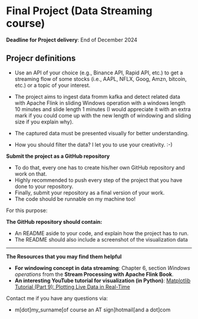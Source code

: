 # Final Project (Data Streaming course)

**Deadline for Project delivery**: End of December 2024

## Projecr definitions
- Use an API of your choice (e.g., Binance API, Rapid API, etc.) to get a streaming flow of some stocks (i.e., AAPL, NFLX, Goog, Amzn, bitcoin, etc.) or a topic of your interest.

- The project aims to ingest data fromm kafka and detect related data with Apache Flink in sliding Windows operation with a windows length 10 minutes and slide length 1 minutes (I would appreciate it with an extra mark if you could come up with the new length of windowing and sliding size if you explain why).
- The captured data must be presented visually for better understanding.
- How you should filter the data? I let you to use your creativity. :-)


**Submit the project as a GitHub repository**
- To do that, every one has to create his/her own GitHub repository and work on that.
- Highly recommended to push every step of the project that you have done to your repository.
- Finally, submit your repository as a final version of your work.
- The code should be runnable on my machine too!

For this purpose:

**The GitHub repository should contain:**
- An README aside to your code, and explain how the project has to run.
- The README should also include a screenshot of the visualization data

---
**The Resources that you may find them helpful**
- **For windowing concept in data streaming**: Chapter 6, section _Windows operations_ from the __Stream Processing with Apache Flink Book__.
- **An interesting YouTube tutorial for visualization (in Python)**: [Matplotlib Tutorial (Part 9): Plotting Live Data in Real-Time](https://www.youtube.com/watch?v=Ercd-Ip5PfQ&list=PL-osiE80TeTvipOqomVEeZ1HRrcEvtZB_&index=10)

Contact me if you have any questions via:
- m[dot]my_surname[of course an AT sign]hotmail[and a dot]com
